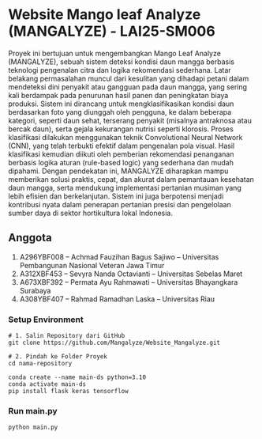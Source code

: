 # Website Mango leaf Analyze (MANGALYZE) - LAI25-SM006

Proyek ini bertujuan untuk mengembangkan Mango Leaf Analyze (MANGALYZE), sebuah sistem deteksi kondisi daun mangga berbasis teknologi pengenalan citra dan logika rekomendasi sederhana. Latar belakang permasalahan muncul dari kesulitan yang dihadapi petani dalam mendeteksi dini penyakit atau gangguan pada daun mangga, yang sering kali berdampak pada penurunan hasil panen dan peningkatan biaya produksi. Sistem ini dirancang untuk mengklasifikasikan kondisi daun berdasarkan foto yang diunggah oleh pengguna, ke dalam beberapa kategori, seperti daun sehat, terserang penyakit (misalnya antraknosa atau bercak daun), serta gejala kekurangan nutrisi seperti klorosis. Proses klasifikasi dilakukan menggunakan teknik Convolutional Neural Network (CNN), yang telah terbukti efektif dalam pengenalan pola visual. Hasil klasifikasi kemudian diikuti oleh pemberian rekomendasi penanganan berbasis logika aturan (rule-based logic) yang sederhana dan mudah dipahami. Dengan pendekatan ini, MANGALYZE diharapkan mampu memberikan solusi praktis, cepat, dan akurat dalam pemantauan kesehatan daun mangga, serta mendukung implementasi pertanian musiman yang lebih efisien dan berkelanjutan. Sistem ini juga berpotensi menjadi kontribusi nyata dalam penerapan pertanian presisi dan pengelolaan sumber daya di sektor hortikultura lokal Indonesia.


## Anggota 
1. A296YBF008 – Achmad Fauzihan Bagus Sajiwo – Universitas Pembangunan Nasional Veteran Jawa Timur
2. A312XBF453 – Sevyra Nanda Octavianti – Universitas Sebelas Maret
3. A673XBF392 – Permata Ayu Rahmawati – Universitas Bhayangkara Surabaya
4. A308YBF407 – Rahmad Ramadhan Laska – Universitas Riau


### Setup Environment

```
# 1. Salin Repository dari GitHub
git clone https://github.com/Mangalyze/Website_Mangalyze.git

# 2. Pindah ke Folder Proyek
cd nama-repository
```

```
conda create --name main-ds python=3.10
conda activate main-ds
pip install flask keras tensorflow
```

### Run main.py

```
python main.py
```
